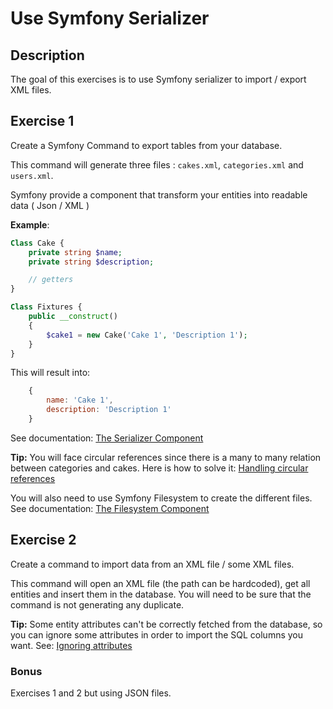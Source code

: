 # Use Symfony Serializer

## Description

The goal of this exercises is to use Symfony serializer to import / export XML files.

## Exercise 1

Create a Symfony Command to export tables from your database.

This command will generate three files : `cakes.xml`, `categories.xml` and `users.xml`.

Symfony provide a component that transform your entities into readable data ( Json / XML )

**Example**:

```php
Class Cake {
    private string $name;
    private string $description;

    // getters
}

Class Fixtures {
    public __construct()
    {
        $cake1 = new Cake('Cake 1', 'Description 1');
    }
}
```

This will result into:
```js
    {
        name: 'Cake 1',
        description: 'Description 1'
    }
```

See documentation: [The Serializer Component ](https://symfony.com/doc/current/components/serializer.html)

**Tip:** You will face circular references since there is a many to many relation between categories and cakes.
Here is how to solve it: [Handling circular references](https://symfony.com/doc/current/components/serializer.html#handling-circular-references)

You will also need to use Symfony Filesystem to create the different files.
See documentation: [The Filesystem Component](https://symfony.com/doc/current/components/filesystem.html)

## Exercise 2

Create a command to import data from an XML file / some XML files.

This command will open an XML file (the path can be hardcoded), get all entities and insert them in the database.
You will need to be sure that the command is not generating any duplicate.

**Tip:** Some entity attributes can't be correctly fetched from the database, so you can ignore some attributes in order to import the SQL columns you want.
See: [Ignoring attributes](https://symfony.com/doc/current/components/serializer.html#ignoring-attributes)


### Bonus

Exercises 1 and 2 but using JSON files.
